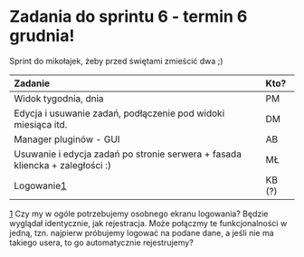 # Zadania do sprintu 6 - termin 6 grudnia! #

Sprint do mikołajek, żeby przed świętami zmieścić dwa ;)

| **Zadanie** | **Kto?** |
|:------------|:---------|
| Widok tygodnia, dnia | PM |
| Edycja i usuwanie zadań, podłączenie pod widoki miesiąca itd. | DM |
| Manager pluginów - GUI | AB |
| Usuwanie i edycja zadań po stronie serwera + fasada kliencka + zaległości :) | MŁ |
| Logowanie[1](1.md) | KB (?) |

[1](1.md) Czy my w ogóle potrzebujemy osobnego ekranu logowania? Będzie wyglądał identycznie, jak rejestracja. Może połączmy te funkcjonalności w jedną, tzn. najpierw próbujemy logować na podane dane, a jeśli nie ma takiego usera, to go automatycznie rejestrujemy?